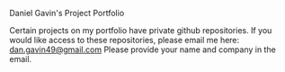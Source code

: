 Daniel Gavin's Project Portfolio

Certain projects on my portfolio have private github repositories. If you would like access to these repositories, please email me here: dan.gavin49@gmail.com
Please provide your name and company in the email.
